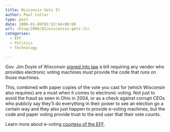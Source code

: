 ```yaml
---
title: Wisconsin Gets It
author: Paul Cutler
type: post
date: 2006-01-09T01:53:04+00:00
url: /blog/2006/01/wisconsin-gets-it/
categories:
  - EFF
  - Politics
  - Technology

---
```

Gov. Jim Doyle of Wisconsin [signed into law][1] a bill requiring any vendor who provides electronic voting machines _must_ provide the code that runs on those machines.

This, combined with paper copies of the vote you cast for (which Wisconsin also requires) are a must when it comes to electronic voting. Not just to avoid the fraud as seen in Ohio in 2004, or as a check against corrupt CEOs who publicly say they&#8217;ll do everything in their power to see an election go a certain way and they also just happen to provide e-voting machines, but the code and paper voting provide trust to the end user that their vote counts.

Learn more about e-voting [courtesy of the EFF][2].

 [1]: http://wistechnology.com/article.php?id=2585
 [2]: http://www.eff.org/Activism/E-voting/